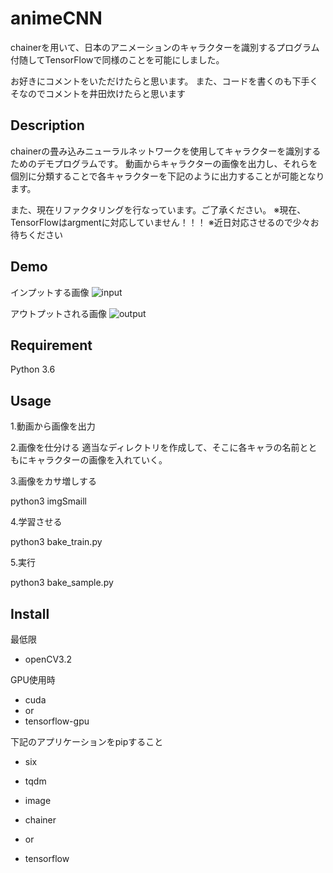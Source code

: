 animeCNN
===

chainerを用いて、日本のアニメーションのキャラクターを識別するプログラム
付随してTensorFlowで同様のことを可能にしました。

お好きにコメントをいただけたらと思います。
また、コードを書くのも下手くそなのでコメントを井田炊けたらと思います

## Description

chainerの畳み込みニューラルネットワークを使用してキャラクターを識別するためのデモプログラムです。
動画からキャラクターの画像を出力し、それらを個別に分類することで各キャラクターを下記のように出力することが可能となります。

また、現在リファクタリングを行なっています。ご了承ください。
※現在、TensorFlowはargmentに対応していません！！！
※近日対応させるので少々お待ちください

## Demo

インプットする画像
![input](https://user-images.githubusercontent.com/16191865/27992437-5c62ed7c-64cf-11e7-9d78-1cdf394b5142.jpg)

アウトプットされる画像
![output](https://user-images.githubusercontent.com/16191865/27992438-5c687328-64cf-11e7-9baf-04de561201f2.jpg)

## Requirement
 Python 3.6

## Usage

1.動画から画像を出力

2.画像を仕分ける
適当なディレクトリを作成して、そこに各キャラの名前とともにキャラクターの画像を入れていく。

3.画像をカサ増しする

python3 imgSmaill

4.学習させる

python3 bake_train.py

5.実行

python3 bake_sample.py

## Install

最低限
- openCV3.2

GPU使用時
- cuda
- or
- tensorflow-gpu

下記のアプリケーションをpipすること
- six
- tqdm
- image

- chainer
- or
- tensorflow
